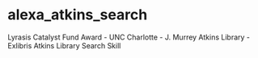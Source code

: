 # alexa_atkins_search
Lyrasis Catalyst Fund Award - UNC Charlotte - J. Murrey Atkins Library - Exlibris Atkins Library Search Skill
